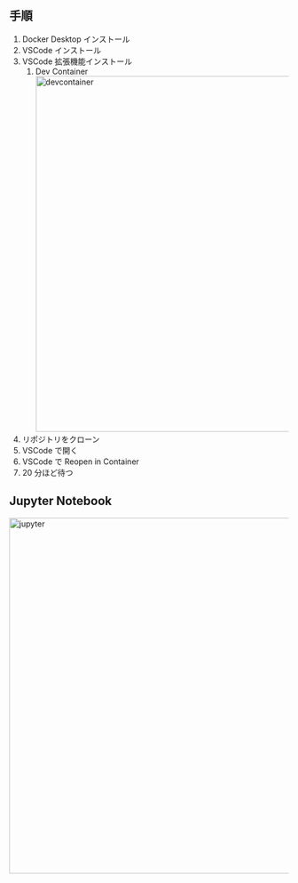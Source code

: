 ## 手順

1. Docker Desktop インストール
2. VSCode インストール
3. VSCode 拡張機能インストール
   1. Dev Container
      <img width="640" alt="devcontainer" src="https://github.com/exabugs/ms_20240125/assets/1234874/988af0d5-e042-409f-a821-79975b0f4217">
4. リポジトリをクローン
5. VSCode で開く
6. VSCode で Reopen in Container
7. 20 分ほど待つ

## Jupyter Notebook

<img width="640" alt="jupyter" src="https://github.com/exabugs/ms_20240125/assets/1234874/01529108-eedf-4442-9c0d-103939e9a1dc">
